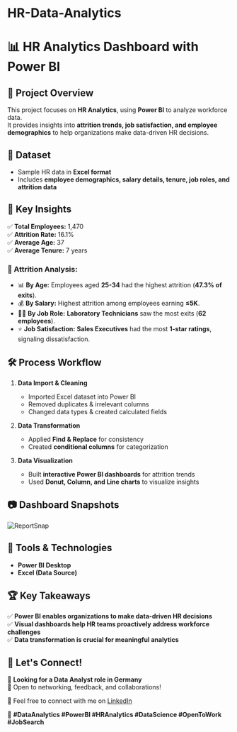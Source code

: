 # HR-Data-Analytics
# 📊 HR Analytics Dashboard with Power BI

## 🚀 Project Overview
This project focuses on **HR Analytics**, using **Power BI** to analyze workforce data.  
It provides insights into **attrition trends, job satisfaction, and employee demographics** to help organizations make data-driven HR decisions.  

## 📂 Dataset
- Sample HR data in **Excel format**  
- Includes **employee demographics, salary details, tenure, job roles, and attrition data**  

## 📌 Key Insights
✅ **Total Employees:** 1,470  
✅ **Attrition Rate:** 16.1%  
✅ **Average Age:** 37  
✅ **Average Tenure:** 7 years  

### 🔹 Attrition Analysis:
- 📊 **By Age:** Employees aged **25-34** had the highest attrition (**47.3% of exits**).  
- 💰 **By Salary:** Highest attrition among employees earning **≤5K**.  
- 👨‍🔬 **By Job Role:** **Laboratory Technicians** saw the most exits (**62 employees**).  
- ⭐ **Job Satisfaction:** **Sales Executives** had the most **1-star ratings**, signaling dissatisfaction.  

## 🛠️ Process Workflow
1. **Data Import & Cleaning**  
   - Imported Excel dataset into Power BI  
   - Removed duplicates & irrelevant columns  
   - Changed data types & created calculated fields  

2. **Data Transformation**  
   - Applied **Find & Replace** for consistency  
   - Created **conditional columns** for categorization  

3. **Data Visualization**  
   - Built **interactive Power BI dashboards** for attrition trends  
   - Used **Donut, Column, and Line charts** to visualize insights  

## 📷 Dashboard Snapshots  
 ![ReportSnap](https://github.com/user-attachments/assets/21d0666d-05d3-47c6-9b16-2c0376488256)

## 🚀 Tools & Technologies
- **Power BI Desktop**  
- **Excel (Data Source)**  

## 🏆 Key Takeaways
✅ **Power BI enables organizations to make data-driven HR decisions**  
✅ **Visual dashboards help HR teams proactively address workforce challenges**  
✅ **Data transformation is crucial for meaningful analytics**  

## 🤝 Let's Connect!
🔹 **Looking for a Data Analyst role in Germany**  
🔹 Open to networking, feedback, and collaborations!  

📩 Feel free to connect with me on [LinkedIn](https://www.linkedin.com/in/manoj-kumar/)

🔗 **#DataAnalytics #PowerBI #HRAnalytics #DataScience #OpenToWork #JobSearch**  
